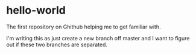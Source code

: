 # hello-world
The first repository on Ghithub helping me to get familiar with.

I'm writing this as just create a new branch off master and I want to figure out if these two branches are separated.
